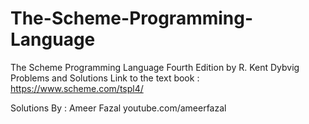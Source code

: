 # The-Scheme-Programming-Language
The Scheme Programming Language Fourth Edition by R. Kent Dybvig Problems and Solutions
Link to the text book : https://www.scheme.com/tspl4/

Solutions By : Ameer Fazal
youtube.com/ameerfazal
